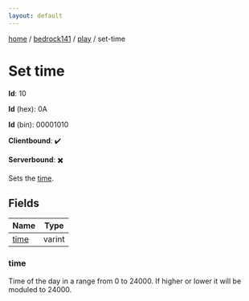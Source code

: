 ```yaml
---
layout: default
---
```


[home](/)  /  [bedrock141](/protocol/bedrock141)  /  [play](/protocol/bedrock141/play)  /  set-time

# Set time

**Id**: 10

**Id** (hex): 0A

**Id** (bin): 00001010

**Clientbound**: ✔️

**Serverbound**: ✖️

Sets the [time](http://minecraft.gamepedia.com/Day-night_cycle).

## Fields

Name | Type
---|---
[time](#time) | varint

### time

Time of the day in a range from 0 to 24000. If higher or lower it will be moduled to 24000.
